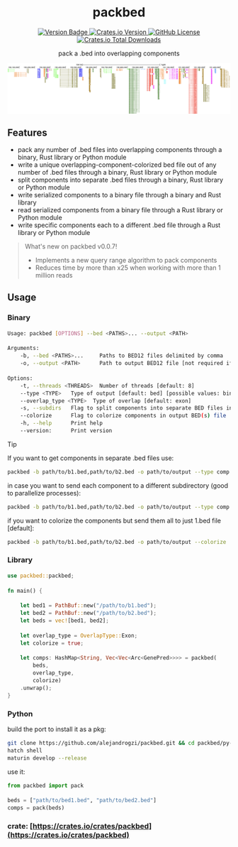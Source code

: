 <p align="center">
  <h1 align="center">
    packbed
  </h1>

  <p align="center">
    <a href="https://img.shields.io/badge/version-0.0.1dev-green" target="_blank">
      <img alt="Version Badge" src="https://img.shields.io/badge/version-0.0.1-green">
    </a>
    <a href="https://crates.io/crates/packbed" target="_blank">
      <img alt="Crates.io Version" src="https://img.shields.io/crates/v/packbed">
    </a>
    <a href="https://github.com/alejandrogzi/packbed" target="_blank">
      <img alt="GitHub License" src="https://img.shields.io/github/license/alejandrogzi/packbed?color=blue">
    </a>
    <a href="https://crates.io/crates/packbed" target="_blank">
      <img alt="Crates.io Total Downloads" src="https://img.shields.io/crates/d/packbed">
    </a>
  </p>


  <p align="center">
    pack a .bed into overlapping components
  </p>

</p>

<p align="center">
    <img width=700 align="center" src="./.github/assets/img.png">
</p>


## Features
- pack any number of .bed files into overlapping components through a binary, Rust library or Python module
- write a unique overlapping-component-colorized bed file out of any number of .bed files through a binary, Rust library or Python module
- split components into separate .bed files through a binary, Rust library or Python module
- write serialized components to a binary file through a binary and Rust library
- read serialized components from a binary file through a Rust library or Python module
- write specific components each to a different .bed file through a Rust library or Python module

> What's new on packbed v0.0.7!
>
> - Implements a new query range algorithm to pack components
> - Reduces time by more than x25 when working with more than 1 million reads

## Usage
### Binary
``` bash
Usage: packbed [OPTIONS] --bed <PATHS>... --output <PATH>

Arguments:
    -b, --bed <PATHS>...     Paths to BED12 files delimited by comma
    -o, --output <PATH>      Path to output BED12 file [not required if -c flag is set]

Options:
    -t, --threads <THREADS>  Number of threads [default: 8]
    --type <TYPE>   Type of output [default: bed] [possible values: bin, comp, bed]
    --overlap_type <TYPE>  Type of overlap [default: exon]
    -s, --subdirs   Flag to split components into separate BED files in subdirectories
    --colorize      Flag to colorize components in output BED(s) file
    -h, --help      Print help
    --version:      Print version
```

> [!TIP]
> If you want to get components in separate .bed files use:
> ```bash
> packbed -b path/to/b1.bed,path/to/b2.bed -o path/to/output --type comp
> ```
> in case you want to send each component to a different subdirectory (good to parallelize processes):
> ```bash
> packbed -b path/to/b1.bed,path/to/b2.bed -o path/to/output --type comp -s
> ```
> if you want to colorize the components but send them all to just 1.bed file [default]:
> ```bash
> packbed -b path/to/b1.bed,path/to/b2.bed -o path/to/output --colorize
> ```

### Library
``` rust
use packbed::packbed;

fn main() {

    let bed1 = PathBuf::new("/path/to/b1.bed");
    let bed2 = PathBuf::new("/path/to/b2.bed");
    let beds = vec![bed1, bed2];

    let overlap_type = OverlapType::Exon;
    let colorize = true;

    let comps: HashMap<String, Vec<Vec<Arc<GenePred>>>> = packbed(
        beds,
        overlap_type,
        colorize)
    .unwrap();
}
```
### Python
build the port to install it as a pkg:
```bash
git clone https://github.com/alejandrogzi/packbed.git && cd packbed/py-packbed
hatch shell
maturin develop --release
```
use it:
``` python
from packbed import pack

beds = ["path/to/bed1.bed", "path/to/bed2.bed"]
comps = pack(beds)
```

### crate: [https://crates.io/crates/packbed](https://crates.io/crates/packbed)
